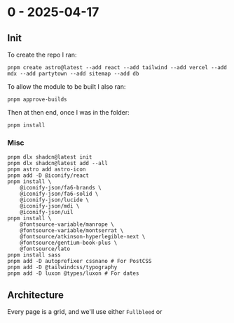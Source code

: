# 0 - 2025-04-17

## Init

To create the repo I ran:

```
pnpm create astro@latest --add react --add tailwind --add vercel --add mdx --add partytown --add sitemap --add db
```

To allow the module to be built I also ran:

```
pnpm approve-builds
```

Then at then end, once I was in the folder:

```
pnpm install
```

### Misc

```
pnpm dlx shadcn@latest init
pnpm dlx shadcn@latest add --all
pnpm astro add astro-icon
pnpm add -D @iconify/react
pnpm install \
    @iconify-json/fa6-brands \
    @iconify-json/fa6-solid \
    @iconify-json/lucide \
    @iconify-json/mdi \
    @iconify-json/uil
pnpm install \
    @fontsource-variable/manrope \
    @fontsource-variable/montserrat \
    @fontsource/atkinson-hyperlegible-next \
    @fontsource/gentium-book-plus \
    @fontsource/lato
pnpm install sass
pnpm add -D autoprefixer cssnano # For PostCSS
pnpm add -D @tailwindcss/typography
pnpm add -D luxon @types/luxon # For dates
```

## Architecture

Every page is a grid, and we'll use either `Fullbleed` or 